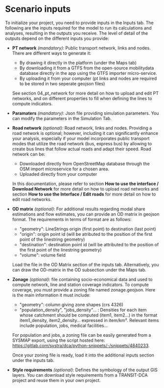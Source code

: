 # Scenario inputs

To initialize your project, you need to provide inputs in the Inputs tab.
The following are the inputs required for the model to run its calculations and analyses, resulting in the outputs you receive. The level of detail of the outputs depend on the different inputs you provide:

* **PT network** *(mandatory)*: Public transport network, links and nodes. There are different ways to generate it:
    * By drawing it directly in the platform (under the Maps tab)
    * By downloading it from a GTFS from the open-source mobilitydata database directly in the app using the GTFS importer micro-service.
    * By uploading it from your computer (pt links and nodes are required to be stored in two seperate geojson files)

    See section 04_pt_network for more detail on how to upload and edit PT networks, and on different properties to fill when defining the lines to compute indicators.

* **Paramaters** *(mandatory)*: Json file providing simulation parameters. You can modify the parameters in the Simulation Tab.

* **Road network** *(optional)*: Road network, links and nodes. Providing a road network is optional; however, including it can significantly enhance your analysis, especially if your model incorporates public transport modes that utilize the road network (bus, express bus) by allowing to create bus lines that follow actual roads and adapt their speed. Road network can be:
    * Downloaded directly from OpenStreetMap database through the OSM import microservice for a chosen area. 
    * Uploaded directly from your computer
    
    In this documentation, please refer to section **How to use the interface / Download Network** for more detail on how to upload road networks and section **How to use the Interface / Edit roads** for more detail on how to edit road networks.

* **OD matrix** *(optional)*: For additional results regarding modal share estimations and flow estimates, you can provide an OD matrix in geojson format. The requirements in terms of format are as follows:

    * "geometry": LineStrings origin (first point) to destination (last point)
    * "origin": origin point id (will be atributed to the position of the first point of the linestring geometry)
    * "destination": destination point id (will be attributed to the position of the first point of the linestring geometry)
    * "volume": volume field

    Load the file in the OD Matrix section of the inputs tab. Alternatively, you can draw the OD-matrix in the OD subsection under the Maps tab.

* **Zonage** *(optional)*: file containing socio-economical data and used to compute network, line and station coverage indicators. To compute coverage, you must provide a zoning file named zonage.geojson. Here is the main information it must include:

    * "geometry": column giving zone shapes (crs 4326)
    * "population_density", "jobs_density"... : Densities for each item whose catchment should be computed (item1, item2...) in the format item1_density, item2_density... expressed in item/km². Relevant items include population, jobs, medical facilities...

    For population and jobs, a zoning file can be easily generated from a SYSMAP export, using the script hosted here: https://gitlab.com/systra/dca/python-snippets/-/snippets/4840233.

    Once your zoning file is ready, load it into the additional inputs section under the inputs tab.

* **Style requirements** *(optional)*: Defines the symbology of the output GIS layers. You can download style requirements from a TRANSIT-DCA project and reuse them in your own project.